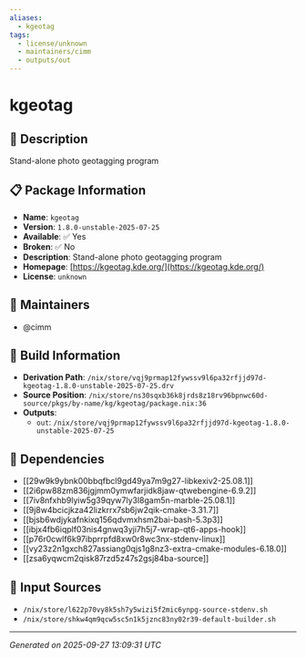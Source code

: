 ```yaml
---
aliases:
  - kgeotag
tags:
  - license/unknown
  - maintainers/cimm
  - outputs/out
---
```


# kgeotag

## 📝 Description

Stand-alone photo geotagging program

## 📋 Package Information

- **Name**: `kgeotag`
- **Version**: `1.8.0-unstable-2025-07-25`
- **Available**: ✅ Yes
- **Broken**: ✅ No
- **Description**: Stand-alone photo geotagging program
- **Homepage**: [https://kgeotag.kde.org/](https://kgeotag.kde.org/)
- **License**: `unknown`
## 👥 Maintainers

- @cimm


## 🔧 Build Information

- **Derivation Path**: `/nix/store/vqj9prmap12fywssv9l6pa32rfjjd97d-kgeotag-1.8.0-unstable-2025-07-25.drv`
- **Source Position**: `/nix/store/ns30sqxb36k8jrds8z18rv96bpnwc60d-source/pkgs/by-name/kg/kgeotag/package.nix:36`
- **Outputs**:
  - `out`:  `/nix/store/vqj9prmap12fywssv9l6pa32rfjjd97d-kgeotag-1.8.0-unstable-2025-07-25`

## 🔗 Dependencies

- [[29w9k9ybnk00bbqfbcl9gd49ya7m9g27-libkexiv2-25.08.1]]
- [[2i6pw88zm836jgjmm0ymwfarjidk8jaw-qtwebengine-6.9.2]]
- [[7iv8nfxhb9lyiw5g39qyw7ly3l8gam5n-marble-25.08.1]]
- [[9j8w4bcicjkza42lizkrrx7sb6jw2qik-cmake-3.31.7]]
- [[bjsb6wdjykafnkixq156qdvmxhsm2bai-bash-5.3p3]]
- [[ibjx4fb6iqplf03nis4gnwq3yji7h5j7-wrap-qt6-apps-hook]]
- [[p76r0cwlf6k97ibprrpfd8xw0r8wc3nx-stdenv-linux]]
- [[vy23z2n1gxch827assiang0qjs1g8nz3-extra-cmake-modules-6.18.0]]
- [[zsa6yqwcm2qisk87rzd5z47s2gsj84ba-source]]

## 📁 Input Sources

- `/nix/store/l622p70vy8k5sh7y5wizi5f2mic6ynpg-source-stdenv.sh`
- `/nix/store/shkw4qm9qcw5sc5n1k5jznc83ny02r39-default-builder.sh`

---
*Generated on 2025-09-27 13:09:31 UTC*
